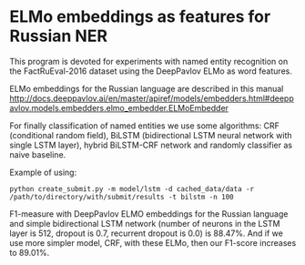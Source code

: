 # ELMo embeddings as features for Russian NER

This program is devoted for experiments with named entity recognition on the FactRuEval-2016 dataset using the DeepPavlov ELMo as word features.

ELMo embeddings for the Russian language are described in this manual http://docs.deeppavlov.ai/en/master/apiref/models/embedders.html#deeppavlov.models.embedders.elmo_embedder.ELMoEmbedder

For finally classification of named entities we use some algorithms: CRF (conditional random field), BiLSTM (bidirectional LSTM neural network with single LSTM layer), hybrid BiLSTM-CRF network and randomly classifier as naive baseline.

Example of using:

```
python create_submit.py -m model/lstm -d cached_data/data -r /path/to/directory/with/submit/results -t bilstm -n 100
```

F1-measure with DeepPavlov ELMO embeddings for the Russian language and simple bidirectional LSTM network (number of neurons in the LSTM layer is 512, dropout is 0.7, recurrent dropout is 0.0) is 88.47%. And if we use more simpler model, CRF, with these ELMo, then our F1-score increases to 89.01%.
